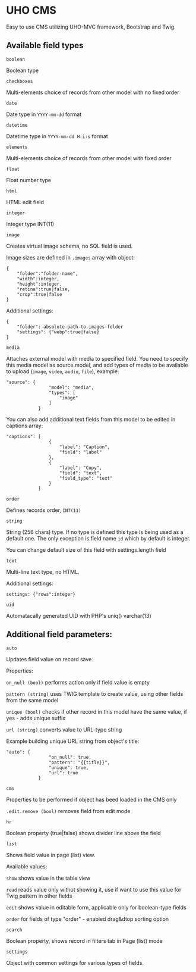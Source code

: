 # UHO CMS

Easy to use CMS utilizing UHO-MVC framework, Bootstrap and Twig.

## Available field types

`boolean`

Boolean type

`checkboxes`

Multi-elements choice of records from other model
with no fixed order

`date`

Date type in `YYYY-mm-dd` format

`datetime`

Datetime type in `YYYY-mm-dd H:i:s` format 

`elements`

Multi-elements choice of records from other model with fixed order

`float`

Float number type

`html`

HTML edit field

`integer`

Integer type INT(11)

`image`

Creates virtual image schema, no SQL field is used.

Image sizes are defined in `.images` array with object:

    {
        "folder":"folder-name",
        "width":integer,
        "height":integer,
        "retina":true|false,
        "crop":true|false
    }

Additional settings:

    {
        "folder": absolute-path-to-images-folder
        "settings": {"webp":true|false}
    }

`media`

Attaches external model with media to specified field. You need to specify this media model as source.model, and add types of media to be available to upload (`image`, `video`, `audio`, `file`), example:

    "source": {
                    "model": "media",
                    "types": [
                        "image"
                    ]
                }

You can also add additional text fields from this model to be edited in captions array:

    "captions": [
                    {
                        "label": "Caption",
                        "field": "label"
                    },
                    {
                        "label": "Copy",
                        "field": "text",
                        "field_type": "text"
                    }
                ]            

`order`

Defines records order, `INT(11)`

`string`

String (256 chars) type. If no type is defined this type
is being used as a default one. The only exception is field
name `id` which by default is integer.

You can change default size of this field with settings.length field

`text`

Multi-line text type, no HTML.

Additional settings:

    settings: {"rows":integer}

`uid`

Automatacally generated UID with PHP's uniq()
varchar(13)

## Additional field parameters:

`auto`

Updates field value on record save.

Properties:

`on_null (bool)` performs action only if field value is empty

`pattern (string)` uses TWIG template to create value, using other fields from the same model

`unique (bool)` checks if other record in this model have the same value, if yes - adds unique suffix

`url (string)` converts value to URL-type string

Example building unique URL string from object's title:

    "auto": {
                    "on_null": true,
                    "pattern": "{{title}}",
                    "unique": true,
                    "url": true                
                }

`cms`

Properties to be performed if object has beed loaded in the CMS only

`.edit.remove (bool)` removes field from edit mode

`hr`

Boolean property (true|false) shows divider line above the field

`list`

Shows field value in page (list) view.

Available values:

`show` shows value in the table view

`read` reads value only withot showing it, use if want to use this value for Twig pattern in other fields

`edit` shows value in editable form, applicable only for boolean-type fields

`order` for fields of type "order" - enabled drag&dtop sorting option


`search`

Boolean property, shows record in filters tab in Page (list) mode

`settings`

Object with common settings for various types of fields.
